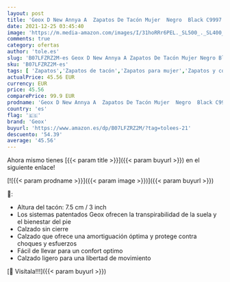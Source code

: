 ```yaml
---
layout: post
title: 'Geox D New Annya A  Zapatos De Tacón Mujer  Negro  Black C9997   36.5 EU'
date: 2021-12-25 03:45:40
image: 'https://m.media-amazon.com/images/I/31hoRRr6PEL._SL500_._SL400_.jpg'
comments: true
category: ofertas
author: 'tole.es'
slug: 'B07LFZRZ2M-es Geox D New Annya A Zapatos De Tacón Mujer Negro Black...'
sku: 'B07LFZRZ2M-es'
tags: [ 'Zapatos','Zapatos de tacón','Zapatos para mujer','Zapatos y complementos','geox','zapatos', ]
actualPrice: 45.56 EUR
currency: EUR
price: 45.56
comparePrice: 99.9 EUR
prodname: 'Geox D New Annya A  Zapatos De Tacón Mujer  Negro  Black C9997   36.5 EU'
country: 'es'
flag: '🇪🇸'
brand: 'Geox'
buyurl: 'https://www.amazon.es/dp/B07LFZRZ2M/?tag=tolees-21'
descuento: '54.39'
average: '45.56'
---
```


Ahora mismo tienes [{{< param title >}}]({{< param buyurl >}}) en el siguiente enlace!

[![{{< param prodname >}}]({{< param image >}})]({{< param buyurl >}})

🔎:

- Altura del tacón: 7.5 cm / 3 inch
- Los sistemas patentados Geox ofrecen la transpirabilidad de la suela y el bienestar del pie
- Calzado sin cierre
- Calzado que ofrece una amortiguación óptima y protege contra choques y esfuerzos
- Fácil de llevar para un confort optimo
- Calzado ligero para una libertad de movimiento

[🛒 Visítala!!!]({{< param buyurl >}})
